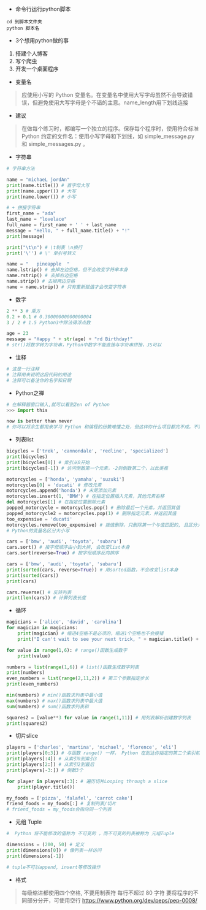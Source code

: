 - 命令行运行python脚本
```
cd 到脚本文件夹
python 脚本名
```

- 3个想用python做的事
1. 搭建个人博客
2. 写个爬虫
3. 开发一个桌面程序

- 变量名
> 应使用小写的 Python 变量名。在变量名中使用大写字母虽然不会导致错误，但避免使用大写字母是个不错的主意。name_length用下划线连接

- 建议
> 在做每个练习时，都编写一个独立的程序。保存每个程序时，使用符合标准 Python 约定的文件名：使用小写字母和下划线，如 simple_message.py 和 simple_messages.py 。

- 字符串
```python
# 字符串方法

name = "michaeL jordAn"
print(name.title()) # 首字母大写
print(name.upper()) # 大写
print(name.lower()) # 小写

# + 拼接字符串
first_name = "ada"
last_name = "lovelace"
full_name = first_name + ' ' + last_name
message = "Hello, " + full_name.title() + "!"
print(message)

print("\t\n") # \t制表 \n换行
print('\'') # \' 单引号转义

name = "   pineapple  "
name.lstrip() # 去掉左边空格，但不会改变字符串本身
name.rstrip() # 去掉右边空格
name.strip() # 去掉两边空格
name = name.strip() # 只有重新赋值才会改变字符串
```

- 数字
```python
2 ** 3 # 乘方
0.2 + 0.1 # 0.30000000000000004
3 / 2 # 1.5 Python3中除法得浮点数

age = 23
message = "Happy " + str(age) + "rd Birthday!"
# str()将数字转为字符串，Python中数字不能直接与字符串拼接，JS可以
```

- 注释
```python
# 这是一行注释
# 注释用来说明这段代码的用途
# 注释可以备注你的名字和日期
```

- Python之禅
```Python
# 在解释器窗口输入,就可以看到Zen of Python
>>> import this

now is better than never
# 你可以将余生都用来学习 Python 和编程的纷繁难懂之处，但这样你什么项目都完不成。不要企图编写完美无缺的代码；先编写行之有效的代码，再决定是对其做进一步改进，还是转而去编写新代码。
```

- 列表list 
```python
bicycles = ['trek', 'cannondale', 'redline', 'specialized'] 
print(bicycles)
print(bicycles[0]) # 索引从0开始
print(bicycles[-1]) # 访问倒数第一个元素，-2则倒数第二个，以此类推

motorcycles = ['honda', 'yamaha', 'suzuki']
motorcycles[0] = 'ducati' # 修改元素
motorcycles.append('honda') # 末尾添加元素
motorcycles.insert(1, 'BMW') # 在指定位置插入元素，其他元素右移
del motorcycles[1] # 在指定位置删除元素
popped_motorcycle = motorcycles.pop() # 删除最后一个元素，并返回其值
popped_motorcycle2 = motorcycles.pop(1) # 删除指定元素，并返回其值 
too_expensive = 'ducati'
motorcycles.remove(too_expensive) # 按值删除，只删除第一个与值匹配的, 且区分大小写
# Python的变量名区分大小写

cars = ['bmw', 'audi', 'toyota', 'subaru']
cars.sort() # 按字母顺序由小到大排, 会改变list本身
cars.sort(reverse=True) # 按字母顺序反向排序

cars = ['bmw', 'audi', 'toyota', 'subaru']
print(sorted(cars, reverse=True)) # 用sorted函数，不会改变list本身
print(sorted(cars))
print(cars)

cars.reverse() # 反转列表
print(len(cars)) # 计算列表长度
```

- 循环
```python
magicians = ['alice', 'david', 'carolina']
for magician in magicians:
    print(magician) # 缩进4空格不是必须的，缩进1个空格也不会报错
    print("I can't wait to see your next trick, " + magician.title() + ".\n") # 缩进要与上一句保持一致

for value in range(1,6): # range()函数生成数字
    print(value)

numbers = list(range(1,6)) # list()函数生成数字列表
print(numbers)
even_numbers = list(range(2,11,2)) # 第三个参数指定步长
print(even_numbers)

min(numbers) # min()函数求列表中最小值
max(numbers) # max()函数求列表中最大值
sum(numbers) # sum()函数求列表和

squares2 = [value**3 for value in range(1,11)] # 用列表解析创建数字列表
print(squares2)
```

- 切片slice
```python
players = ['charles', 'martina', 'michael', 'florence', 'eli']
print(players[0:3]) # 与函数 range() 一样， Python 在到达你指定的第二个索引前面的元素后停止
print(players[:4]) # 从索引0到索引3
print(players[2:]) # 从索引2到最后
print(players[-3:]) # 倒数3个

for player in players[:3]: # 遍历切片Looping through a slice
    print(player.title())

my_foods = ['pizza', 'falafel', 'carrot cake']
friend_foods = my_foods[:] # 复制列表/切片
# friend_foods = my_foods会指向同一个列表
```

- 元组 Tuple
```python
#  Python 将不能修改的值称为 不可变的 ，而不可变的列表被称为 元组Tuple

dimensions = (200, 50) # 定义
print(dimensions[0]) # 像列表一样访问
print(dimensions[-1])

# tuple不可以append, insert等修改操作

```

- 格式
> 每级缩进都使用四个空格, 不要用制表符
> 每行不超过 80 字符
> 要将程序的不同部分分开，可使用空行
> https://www.python.org/dev/peps/pep-0008/


